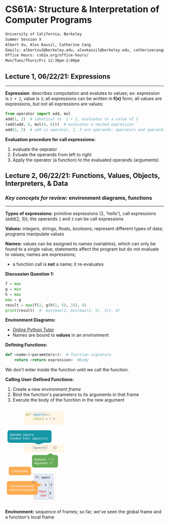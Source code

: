 CS61A: Structure & Interpretation of Computer Programs
=====

```md
University of California, Berkeley
Summer Session X
Albert Xu, Alex Kassil, Catherine Cang
Emails: albertxu3@berkeley.edu, alexkassil@berkeley.edu, catherinecang@berkeley.edu
Office Hours: cs61a.org/office-hours/
Mon/Tues/Thurs/Fri 12:30pm-2:00pm
```

## Lecture 1, 06/22/21: Expressions

---

**Expression**: describes computation and evalutes to values; ex: expression is `1 + 2`, value is `3`; all expressions can be written in **f(x)** form; all values are expressions, but not all expressions are values:

```py
from operator import add, mul
add(1, 2)  # identical to  1 + 2, evaluates to a value of 3
(add(add, 6, mul(4, 6)))  # evaluates a nested expression
add(2, 3)  # add is operator, 2, 3 are operands; operators and operands are expressions
```

**Evaluation procedure for call expressions:**

1) evaluate the oeprator
2) Evluate the operands from left to right
3) Apply the operator (a function) to the evaluated operands (arguments)

## Lecture 2, 06/22/21: Functions, Values, Objects, Interpreters, & Data

### *Key concepts for review:* environment diagrams, functions

---

**Types of expressions:** primitive expressions (2, 'hello'), call expressions (add(2, 3)); the operands `2` and `3` can be call expressions

**Values:** integers, strings, floats, booleans; represent different types of data; programs manipulate values

**Names:** values can be assigned to names (variables), which can only be found to a single value; statements affect the program but do not evaluate to values; names are expressions; 

- a function call is **not** a name; it re-evaluates

**Discussion Question 1:**

```py
f = max
g = min
h = max
max = g
result = max(f(2, g(h(1, 5), 3)), 4)
print(result)  #  min(max(2, min(max(1, 5), 3)), 4)
```

**Environment Diagrams:**

- [Online Python Tutor](http://pythontutor.com/composingprograms.html#mode=edit)
- Names are bound to **values** in an *environment*

**Defining Functions:**

```py
def <name>(<parameters>):  # function signature
    return <return expression>  #body
```

We don't enter inside the function until we call the function.

**Calling User-Defined Functions:**

1) Create a new *environment frame*
2) Bind the function's parameters to its arguments in that frame
3) Execute the body of the function in the new argument

<img src="images/environment-diagram.png" alt="drawing" width="200"/>

**Environment:** sequence of frames; so far, we've seen the global frame and a function's local frame

